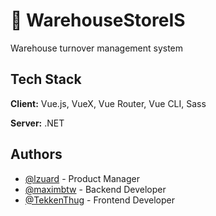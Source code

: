 
# 🏢 WarehouseStoreIS

Warehouse turnover management system


## Tech Stack

**Client:** Vue.js, VueX, Vue Router, Vue CLI, Sass

**Server:** .NET


## Authors

- [@lzuard](https://github.com/lzuard) - Product Manager
- [@maximbtw](https://github.com/maximbtw) - Backend Developer
- [@TekkenThug](https://github.com/TekkenThug) - Frontend Developer

